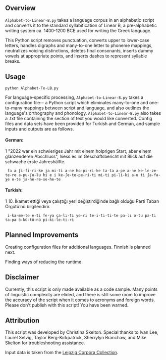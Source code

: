## Overview

```Alphabet-to-Linear-B.py``` takes a language corpus in an alphabetic script and converts it to the standard syllabification of Linear B, a pre-alphabetic writing system ca. 1400-1200 BCE used for writing the Greek language.  

This Python script removes punctuation, converts upper to lower-case letters, handles digraphs and many-to-one letter to phoneme mappings, neutralizes voicing distinctions, deletes final consonants, inserts dummy vowels at appropriate points, and inserts dashes to represent syllable breaks.  

## Usage

```python Alphabet-To-LB.py```

For language-specific processing, ```Alphabet-to-Linear-B.py``` takes a configuration file-- a Python script which eliminates many-to-one and one-to-many mappings between script and language, and also outlines the language's orthography and phonology.  ```Alphabet-to-Linear-B.py``` also takes a .txt file containing the section of text you would like converted.  Config files and data sets have been provided for Turkish and German, and sample inputs and outputs are as follows.

#### German:

1	"2022 war ein schwieriges Jahr mit einem holprigen Start, aber einem glänzenderen Abschluss", hiess es im Geschäftsbericht mit Blick auf die schwache erste Jahreshälfte.

	 fa a ʃi-fi-ri-ke ja mi-ti a-ne ho-pi-ri-ke ta-ta a-pe a-ne ke-le-ze-te-re a-pu-ʃu-lu hi e i ke-ʃe-te-pe-ri-ti mi-ti pi-li-ki a-u ti ʃa-fa-χe e-te ja-he-re-se-he-te

#### Turkish:

1	10. İkamet ettiği veya çalıştığı yeri değiştirdiğinde bağlı olduğu Parti Taban Örgütü’nü bilgilendirir.

	 i-ka-me-te e-ti fe-ya ça-lı-tı ye-ri te-i-ti-ti-te pa-lı o-tu pa-ti ta-pa ö-kü-tü-nü pi-ki-le-ti-ri

## Planned Improvements

Creating configuration files for additional languages.  Finnish is planned next.

Finding ways of reducing the runtime.

## Disclaimer

Currently, this script is only made available as a code sample.  Many points of linguistic complexity are elided, and there is still some room to improve the accuracy of the script when it comes to acronyms and foreign words.  Please don't publish with this script!  You have been warned.

## Attribution

This script was developed by Christina Skelton.  Special thanks to Ivan Lee, Laurel Selvig, Taylor Berg-Kirkpatrick, Sherrylyn Branchaw, and Mike Skelton for troubleshooting assistance.  

Input data is taken from the [Leipzig Corpora Collection](https://corpora.uni-leipzig.de/).
